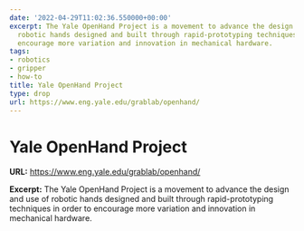 ```yaml
---
date: '2022-04-29T11:02:36.550000+00:00'
excerpt: The Yale OpenHand Project is a movement to advance the design and use of
  robotic hands designed and built through rapid-prototyping techniques in order to
  encourage more variation and innovation in mechanical hardware.
tags:
- robotics
- gripper
- how-to
title: Yale OpenHand Project
type: drop
url: https://www.eng.yale.edu/grablab/openhand/
---
```


# Yale OpenHand Project

**URL:** https://www.eng.yale.edu/grablab/openhand/

**Excerpt:** The Yale OpenHand Project is a movement to advance the design and use of robotic hands designed and built through rapid-prototyping techniques in order to encourage more variation and innovation in mechanical hardware.
